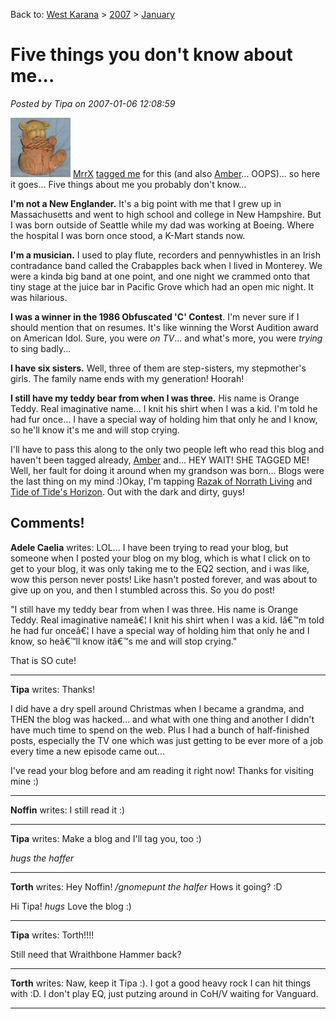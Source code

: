 Back to: [West Karana](/posts/westkarana.md) > [2007](/posts/2007/westkarana.md) > [January](./westkarana.md)
# Five things you don't know about me...

*Posted by Tipa on 2007-01-06 12:08:59*

![teddy.jpg](../../../uploads/2007/01/teddy.thumbnail.jpg) [MrrX](http://mrrx.wordpress.com/) [tagged me](http://mrrx.wordpress.com/2007/01/04/five-things-about-me/) for this (and also [Amber](http://ambernight.org/archives/2006/12/28/453)... OOPS)... so here it goes... Five things about me you probably don't know...

**I'm not a New Englander.** It's a big point with me that I grew up in Massachusetts and went to high school and college in New Hampshire. But I was born outside of Seattle while my dad was working at Boeing. Where the hospital I was born once stood, a K-Mart stands now.

**I'm a musician.** I used to play flute, recorders and pennywhistles in an Irish contradance band called the Crabapples back when I lived in Monterey. We were a kinda big band at one point, and one night we crammed onto that tiny stage at the juice bar in Pacific Grove which had an open mic night. It was hilarious.

**I was a winner in the 1986 Obfuscated 'C' Contest**. I'm never sure if I should mention that on resumes. It's like winning the Worst Audition award on American Idol. Sure, you were *on TV*... and what's more, you were *trying* to sing badly...

**I have six sisters.** Well, three of them are step-sisters, my stepmother's girls. The family name ends with my generation! Hoorah!

**I still have my teddy bear from when I was three.** His name is Orange Teddy. Real imaginative name... I knit his shirt when I was a kid. I'm told he had fur once... I have a special way of holding him that only he and I know, so he'll know it's me and will stop crying.

I'll have to pass this along to the only two people left who read this blog and haven't been tagged already, [Amber](http://ambernight.org/) and... HEY WAIT! SHE TAGGED ME! Well, her fault for doing it around when my grandson was born... Blogs were the last thing on my mind :)Okay, I'm tapping [Razak of Norrath Living](http://www.norrathliving.com/) and [Tide of Tide's Horizon](http://tidehorizon.blogspot.com/). Out with the dark and dirty, guys!
## Comments!

**Adele Caelia** writes: LOL... I have been trying to read your blog, but someone when I posted your blog on my blog, which is what I click on to get to your blog, it was only taking me to the EQ2 section, and i was like, wow this person never posts! Like hasn't posted forever, and was about to give up on you, and then I stumbled across this. So you do post!

"I still have my teddy bear from when I was three. His name is Orange Teddy. Real imaginative nameâ€¦ I knit his shirt when I was a kid. Iâ€™m told he had fur onceâ€¦ I have a special way of holding him that only he and I know, so heâ€™ll know itâ€™s me and will stop crying."

That is SO cute!

---

**Tipa** writes: Thanks!

I did have a dry spell around Christmas when I became a grandma, and THEN the blog was hacked... and what with one thing and another I didn't have much time to spend on the web. Plus I had a bunch of half-finished posts, especially the TV one which was just getting to be ever more of a job every time a new episode came out...

I've read your blog before and am reading it right now! Thanks for visiting mine :)

---

**Noffin** writes: I still read it :)

---

**Tipa** writes: Make a blog and I'll tag you, too :)

*hugs the haffer*

---

**Torth** writes: Hey Noffin! */gnomepunt the halfer* Hows it going? :D

Hi Tipa! *hugs* Love the blog :)

---

**Tipa** writes: Torth!!!!

Still need that Wraithbone Hammer back?

---

**Torth** writes: Naw, keep it Tipa :). I got a good heavy rock I can hit things with :D. I don't play EQ, just putzing around in CoH/V waiting for Vanguard.

---

